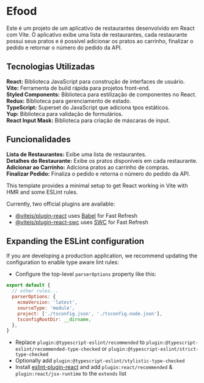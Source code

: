 # Efood
Este é um projeto de um aplicativo de restaurantes desenvolvido em React com Vite. O aplicativo exibe uma lista de restaurantes, cada restaurante possui seus pratos e é possível adicionar os pratos ao carrinho, finalizar o pedido e retornar o número do pedido da API.

## Tecnologias Utilizadas

**React:** Biblioteca JavaScript para construção de interfaces de usuário.  
**Vite:** Ferramenta de build rápida para projetos front-end.  
**Styled Components:** Biblioteca para estilização de componentes no React.  
**Redux:** Biblioteca para gerenciamento de estado.  
**TypeScript:** Superset do JavaScript que adiciona tpos estáticos.  
**Yup:** Biblioteca para validação de formulários.  
**React Input Mask:** Biblioteca para criação de máscaras de input.  

## Funcionalidades

**Lista de Restaurantes:** Exibe uma lista de restaurantes.  
**Detalhes do Restaurante:** Exibe os pratos disponíveis em cada restaurante.  
**Adicionar ao Carrinho:** Adiciona pratos ao carrinho de compras.  
**Finalizar Pedido:** Finaliza o pedido e retorna o número do pedido da API.  














This template provides a minimal setup to get React working in Vite with HMR and some ESLint rules.

Currently, two official plugins are available:

- [@vitejs/plugin-react](https://github.com/vitejs/vite-plugin-react/blob/main/packages/plugin-react/README.md) uses [Babel](https://babeljs.io/) for Fast Refresh
- [@vitejs/plugin-react-swc](https://github.com/vitejs/vite-plugin-react-swc) uses [SWC](https://swc.rs/) for Fast Refresh

## Expanding the ESLint configuration

If you are developing a production application, we recommend updating the configuration to enable type aware lint rules:

- Configure the top-level `parserOptions` property like this:

```js
export default {
  // other rules...
  parserOptions: {
    ecmaVersion: 'latest',
    sourceType: 'module',
    project: ['./tsconfig.json', './tsconfig.node.json'],
    tsconfigRootDir: __dirname,
  },
}
```

- Replace `plugin:@typescript-eslint/recommended` to `plugin:@typescript-eslint/recommended-type-checked` or `plugin:@typescript-eslint/strict-type-checked`
- Optionally add `plugin:@typescript-eslint/stylistic-type-checked`
- Install [eslint-plugin-react](https://github.com/jsx-eslint/eslint-plugin-react) and add `plugin:react/recommended` & `plugin:react/jsx-runtime` to the `extends` list
